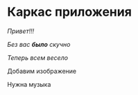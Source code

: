# Каркас приложения

_Привет!!!_

*Без вас __было__ скучно*

_Теперь всем весело_

Добавим изображение

Нужна музыка
